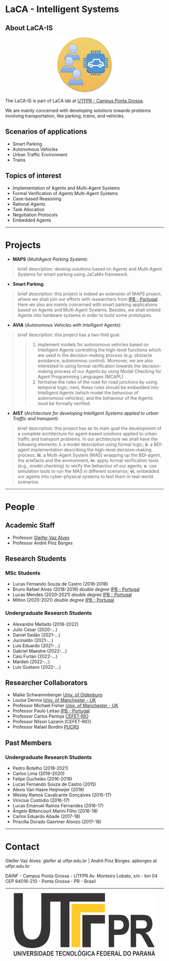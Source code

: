 # LaCA - Intelligent Systems 

## About LaCA-IS 

<p align="center"> 
<img src="/logos/logo-LaCA-IS.png">
</p>

The LaCA-IS is part of LaCA lab at [UTFPR - Campus Ponta Grossa](http://portal.utfpr.edu.br/campus/pontagrossa). 

We are mainly concerned with developing solutions towards problems involving transportation, like parking, trains, and vehicles.
 

## Scenarios of applications

* Smart Parking
* Autonomous Vehicles
* Urban Traffic Environment
* Trains


## Topics of interest

* Implementation of Agents and Multi-Agent Systems
* Formal Verification of Agents Multi-Agent Systems
* Case-based Reasoning
* Rational Agents
* Task Allocation
* Negotiation Protocols
* Embedded Agents

---------------------------------------------------------

# Projects

* **MAPS** (_MultiAgent Parking System_):
> brief description: develop solutions based on Agents and Multi-Agent Systems for smart parking using JaCaMo framework.


* **Smart Parking**:
> brief description: this project is indeed an extension of MAPS project, where we shall join our efforts with researchers from [IPB - Portugal](http://ipb.pt). Here we also are mainly concerned with smart parking applications based on Agents and Multi-Agent Systems. Besides, we shall embed Agents into hardware systems in order to build some prototypes.

* **AVIA** (_Autonomous Vehicles with Intelligent Agents_):
> brief description: this project has a two-fold goal: 
>> 1. implement models for autonomous vehicles based on Intelligent Agents controlling the high-level functions which are used in the decision-making process (e.g. obstacle avoidance, autonomous control). Moreover, we are also interested in using formal verification towards the decision-making process of our Agents by using Model Checking for Agent Programming Languages (MCAPL)
>> 1. formalise the rules of the road for road junctions by using temporal logic; next, these rules should be embedded into Intelligent Agents (which model the behaviour of autonomous vehicles); and the behaviour of the Agents must be formally verified.

* **AIST** (_Architecture for developing Intelligent Systems applied to urban Traffic and transport_):
> brief description: this project has as its main goal the development of a complete architecture for agent-based solutions applied to urban traffic and transport problems. In our architecture we shall have the following elements: **i.** a model description using formal logic; **ii.** a BDI-agent implementation describing the high-level decision-making process; **iii.** a Multi-Agent System (MAS) wrapping up the BDI-agent, the artefacts and the environment;  **iv.** apply formal verification tools (e.g., model checking) to verify the behaviour of our agents; **v.** use simulation tools to run the MAS in different scenarios; **vi.** embedded our agents into cyber-physical systems to test them in real-world scenarios.​

---------------------------------------------------------

# People

## Academic Staff

* Professor [Gleifer Vaz Alves](https://sites.google.com/view/gleifer)
* Professor André Pinz Borges

## Research Students

### MSc Students

* Lucas Fernando Souza de Castro (2016-2018)
* Bruno Rafael Alves (2018-2019) _double degree_ [IPB - Portugal](http://ipb.pt)
* Lucas Mendes (2020-2021)  _double degree_ [IPB - Portugal](http://ipb.pt)
* Milton (2020-2021)  _double degree_ [IPB - Portugal](http://ipb.pt)

### Undergraduate Research Students

* Alexandre Mellado (2018-2022)
* Julio Cesar (2020-...)
* Daniel Sadão (2021-...)
* Jucinaldo (2021-...)
* Luis Eduardo (2021-...)
* Gabriel Maestre (2022-...)
* Caio Furlan (2022-...)
* Marden (2022-...)
* Luis Gustavo (2022-...)

## Researcher Collaborators

* Maike Schwammberger [Univ. of Oldenburg](https://uol.de/csd/persons/dr-maike-schwammberger)
* Louise Dennis [Univ. of Manchester - UK](https://personalpages.manchester.ac.uk/staff/louise.dennis/)
* Professor Michael Fisher [Univ. of Manchester - UK](https://personalpages.manchester.ac.uk/staff/michael.fisher/)
* Professor Paulo Leitao [IPB - Portugal](http://www.ipb.pt/~pleitao/)
* Professor Carlos Pantoja [CEFET-RIO](https://turing.pro.br/kadupantoja/)
* Professor Nilson Lazarin [CEFET-RIO]
* Professor Rafael Bordini [PUCRS](http://www.inf.pucrs.br/r.bordini/Rafael_Bordini)


## Past Members

### Undergraduate Research Students

* Pedro Botelho (2018-2021)
* Carlos Lima (2019-2020)
* Felipe Ducheiko (2016-2019)
* Lucas Fernando Souza de Castro (2015)
* Alexis Van Haare Heijmeijer (2016)
* Wesley Ramos Cavalcante Gonçalves (2015-17)
* Vinicius Custódio (2016-17)
* Lucas Emanuel Ramos Fernandes (2016-17)
* Ângelo Bittencourt Marini Filho (2016-18)
* Carlos Eduardo Abade (2017-18)
* Priscilla Dorado Gaertner Alonzo (2017-18)


---------------------------------------------------------

# Contact

Gleifer Vaz Alves: gleifer at utfpr.edu.br |
André Pinz Borges: apborges at utfpr.edu.br

DAINF - Campus Ponta Grossa - UTFPR
Av. Monteiro Lobato, s/n - km 04 
CEP 84016-210 - Ponta Grossa - PR - Brasil

----------------------------------------------------------

<p align="center"> 
<img src="/logos/logo_utfpr.png" width="450px" height="200px"/>
</p>

